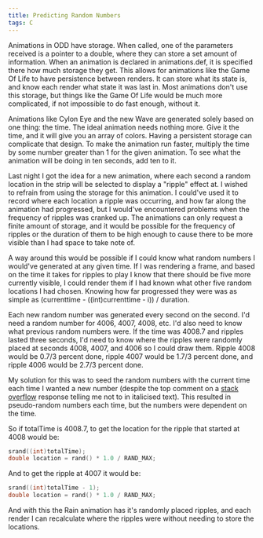 ```yaml
---
title: Predicting Random Numbers
tags: C
---
```


Animations in ODD have storage. When called, one of the parameters received is a
pointer to a double, where they can store a set amount of information.  When an 
animation is declared in animations.def, it is specified there how much storage 
they get. This allows for animations like the Game Of Life to have persistence 
between renders. It can store what its state is, and know each render what state
it was last in. Most animations don't use this storage, but things like the Game 
Of Life would be much more complicated, if not impossible to do fast enough, 
without it.

Animations like Cylon Eye and the new Wave are generated solely based on one 
thing: the time. The ideal animation needs nothing more. Give it the time, and
it will give you an array of colors. Having a persistent storage can complicate
that design. To make the animation run faster, multiply the time by some number 
greater than 1 for the given animation. To see what the animation will be doing 
in ten seconds, add ten to it.

Last night I got the idea for a new animation, where each second a random
location in the strip will be selected to display a "ripple" effect at. I wished
to refrain from using the storage for this animation. I could've used it to
record where each location a ripple was occurring, and how far along the
animation had progressed, but I would've encountered problems when the
frequency of ripples was cranked up. The animations can only request a finite
amount of storage, and it would be possible for the frequency of ripples or the
duration of them to be high enough to cause there to be more visible than I had
space to take note of.

A way around this would be possible if I could know what random numbers I
would've generated at any given time. If I was rendering a frame, and based on
the time it takes for ripples to play I know that there should be five more
currently visible, I could render them if I had known what other five random
locations I had chosen. Knowing how far progressed they were was as simple as
(currenttime - ((int)currenttime - i)) / duration.

Each new random number was generated every second on the second. I'd need a
random number for 4006, 4007, 4008, etc. I'd also need to know what previous
random numbers were. If the time was 4008.7 and ripples lasted three seconds, 
I'd need to know where the ripples were randomly placed at seconds 4008, 4007, 
and 4006 so I could draw them. Ripple 4008 would be 0.7/3 percent done, ripple 
4007 would be 1.7/3 percent done, and ripple 4006 would be 2.7/3 percent done. 

My solution for this was to seed the random numbers with the current time each
time I wanted a new number (despite the top comment on a [stack
overflow](http://stackoverflow.com/questions/822323/how-to-generate-a-random-number-in-c)
response telling me not to in italicised text). This resulted in pseudo-random 
numbers each time, but the numbers were dependent on the time. 

So if totalTime is 4008.7, to get the location for the ripple that started at
4008 would be:

```c
srand((int)totalTime);
double location = rand() * 1.0 / RAND_MAX;
```

And to get the ripple at 4007 it would be:

```c
srand((int)totalTime - 1);
double location = rand() * 1.0 / RAND_MAX;
```

And with this the Rain animation has it's randomly placed ripples, and each
render I can recalculate where the ripples were without needing to store the
locations.
